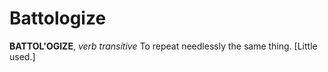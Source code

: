 # Battologize

**BATTOL'OGIZE**, _verb transitive_ To repeat needlessly the same thing. \[Little used.\]